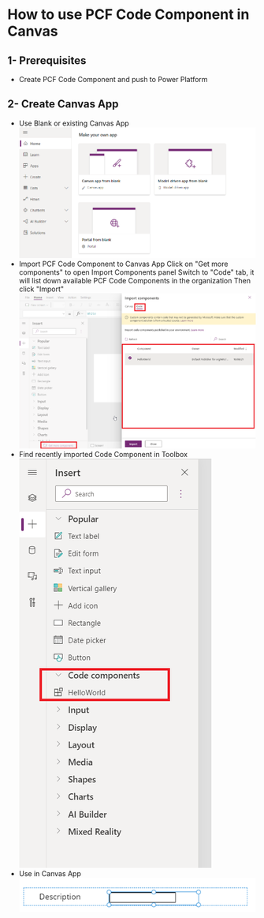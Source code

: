 # How to use PCF Code Component in Canvas

## 1- Prerequisites

- Create PCF Code Component and push to Power Platform

## 2- Create Canvas App

- Use Blank or existing Canvas App
  ![CreateCanvas](Images/CreateCanvasApp.png)
  <br/>
- Import PCF Code Component to Canvas App
  Click on "Get more components" to open Import Components panel
  Switch to "Code" tab, it will list down available PCF Code Components in the organization
  Then click "Import"
  ![ImportCanvas](Images/ImportPCFControl.png)
  <br/>
- Find recently imported Code Component in Toolbox
  <br/>
  ![CodeComponentToolbox](Images/CodeComponentToolbox.png)
  <br/>
- Use in Canvas App
  <br/>
  ![Usage](Images/Usage.png)
